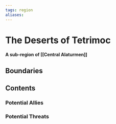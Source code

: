 ```yaml
---
tags: region
aliases:
---
```

# The Deserts of Tetrimoc
#### A sub-region of [[Central Alaturmen]]
## Boundaries
## Contents
### Potential Allies
### Potential Threats